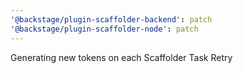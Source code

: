 ```yaml
---
'@backstage/plugin-scaffolder-backend': patch
'@backstage/plugin-scaffolder-node': patch
---
```


Generating new tokens on each Scaffolder Task Retry
